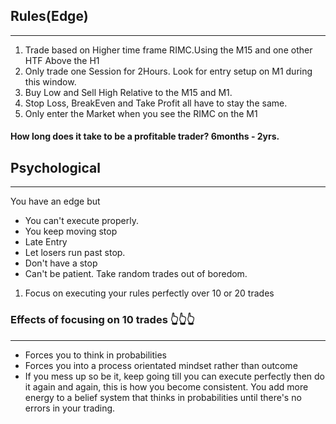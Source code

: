 ## Rules(Edge)
***
1. Trade based on Higher time frame RIMC.Using the M15 and one other HTF Above the H1
2. Only trade one Session for 2Hours. Look for entry setup on M1 during this window.
3. Buy Low and Sell High Relative to the M15 and M1.
4. Stop Loss, BreakEven and Take Profit all have to stay the same.
5. Only enter the  Market when you see the RIMC on the M1

#### How long does it take to be a profitable trader? 6months - 2yrs.


## Psychological
***
You have an edge but
* You can't execute properly.
* You keep moving stop
* Late Entry
* Let losers run past stop.
* Don't have a stop
* Can't be patient. Take random trades out of boredom.

1. Focus on executing your rules perfectly over 10 or 20 trades
### Effects of focusing on 10 trades 👆👆👆
***

* Forces you to think in probabilities
* Forces you into  a process orientated mindset rather than outcome
* If you mess up so be it, keep going till you can execute perfectly then do it again and again, this is how you become consistent. You add more energy to a belief system that thinks in probabilities until there's no errors in your trading.